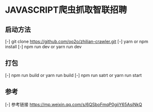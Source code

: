 # JAVASCRIPT爬虫抓取智联招聘
## 启动方法
[-] git clone https://github.com/oo2o/zhilian-crawler.git
[-] yarn or npm install
[-] npm run dev or yarn run dev
## 打包
[-] npm run build or yarn run build
[-] npm run satrt or yarn run start

## 参考
[-] 参考链接 https://mp.weixin.qq.com/s/6QSboFmqP0giiY65AsiNkQ

